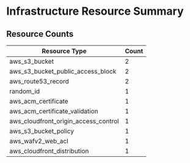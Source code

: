 # Infrastructure Resource Summary

## Resource Counts

| Resource Type | Count |
|--------------|-------|
| aws_s3_bucket | 2 |
| aws_s3_bucket_public_access_block | 2 |
| aws_route53_record | 2 |
| random_id | 1 |
| aws_acm_certificate | 1 |
| aws_acm_certificate_validation | 1 |
| aws_cloudfront_origin_access_control | 1 |
| aws_s3_bucket_policy | 1 |
| aws_wafv2_web_acl | 1 |
| aws_cloudfront_distribution | 1 |
